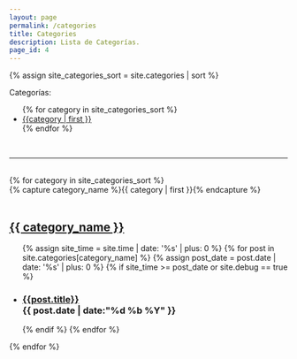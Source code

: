 ```yaml
---
layout: page
permalink: /categories
title: Categories
description: Lista de Categorías.
page_id: 4
---
```


{% assign site_categories_sort = site.categories | sort %}
<p class="tabs-textcolor">Categorías:</p>
<ul>
  {% for category in site_categories_sort %}
    <li class="categories-link-mark">
      <a href="#{{category | first }}" class="categories-link-capsule">
        {{category | first }}
      </a>
    </li>
  {% endfor %}
</ul>
<div><br><hr><br></div>
{% for category in site_categories_sort %}
  <div class="category-group">
    {% capture category_name %}{{ category | first }}{% endcapture %}
    <div id="{{ category_name | slugize }}"><br></div>
    <h2 class="category-head">
      <a href="#{{ category_name | slugize }}" class="categories-link-capsule categories-link-capsule-title">
        {{ category_name }}
      </a>
    </h2>
    <ul>
      {% assign site_time = site.time | date: '%s' | plus: 0 %}
      {% for post in site.categories[category_name] %}
        {% assign post_date = post.date | date: '%s' | plus: 0 %}
        {% if site_time >= post_date or site.debug == true %}
          <li>
            <h3>
                <a href="{{ post.url | prepend: site.baseurl | replace: '//', '/' }}" class="categories-link-capsule categories-link-capsule-content">
                  {{post.title}}
                </a><br>
                <time>{{ post.date | date:"%d %b %Y" }}</time>
            </h3>
          </li>
        {% endif %}
      {% endfor %}
    </ul>
  </div>
{% endfor %}
